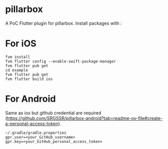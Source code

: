 # pillarbox

A PoC Flutter plugin for pillarbox. Install packages with :

# For iOS

```
fvm install
fvm flutter config --enable-swift-package-manager
fvm flutter pub get
cd example
fvm flutter pub get
fvm flutter build ios
```

# For Android

Same as ios but github credential are required (https://github.com/SRGSSR/pillarbox-android?tab=readme-ov-file#create-a-personal-access-token).

```
~/.gradle/gradle.properties
gpr.user=<your_GitHub_username>
gpr.key=<your_GitHub_personal_access_token>
```
